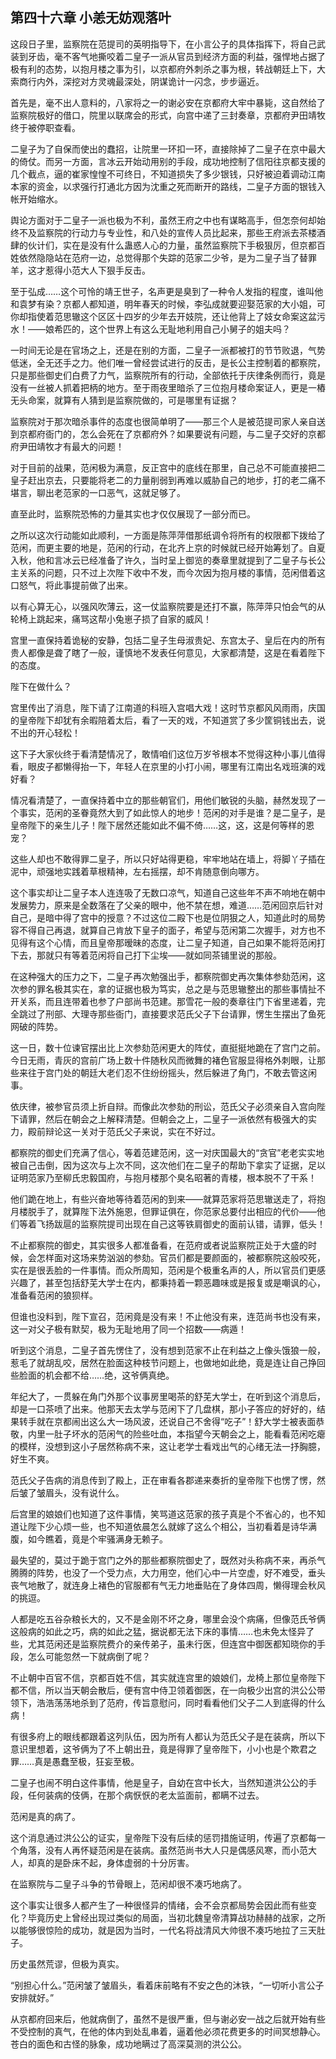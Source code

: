 ## 第四十六章 **小恙无妨观落叶**

这段日子里，监察院在范提司的英明指导下，在小言公子的具体指挥下，将自己武装到牙齿，毫不客气地撕咬着二皇子一派从官员到经济方面的利益，强悍地占据了极有利的态势，以抱月楼之事为引，以京都府外刺杀之事为根，转战朝廷上下，大索商行内外，深挖对方灵魂最深处，阴谋诡计一闪念，步步逼近。

首先是，毫不出人意料的，八家将之一的谢必安在京都府大牢中暴毙，这自然给了监察院极好的借口，院里以联席会的形式，向宫中递了三封奏章，京都府尹田靖牧终于被停职查看。

二皇子为了自保而使出的蠢招，让院里一环扣一环，直接除掉了二皇子在京中最大的倚仗。而另一方面，言冰云开始动用别的手段，成功地控制了信阳往京都支援的几个截点，逼的崔家惶惶不可终日，不知道损失了多少银钱，只好被迫着调动江南本家的资金，以求强行打通北方因为沈重之死而断开的路线，二皇子方面的银钱入帐开始缩水。

舆论方面对于二皇子一派也极为不利，虽然王府之中也有谋略高手，但怎奈何却始终不及监察院的行动力与专业性，和八处的宣传人员比起来，那些王府派去茶楼酒肆的伙计们，实在是没有什么蛊惑人心的力量，虽然监察院下手极狠厉，但京都百姓依然隐隐站在范府一边，总觉得那个失踪的范家二少爷，是为二皇子当了替罪羊，这才惹得小范大人下狠手反击。

至于弘成……这个可怜的靖王世子，名声更是臭到了一种令人发指的程度，谁叫他和袁梦有染？京都人都知道，明年春天的时候，李弘成就要迎娶范家的大小姐，可你却指使着范思辙这个区区十四岁的少年去开妓院，还让他背上了妓女命案这盆污水！——娘希匹的，这个世界上有这么无耻地利用自己小舅子的姐夫吗？

一时间无论是在官场之上，还是在别的方面，二皇子一派都被打的节节败退，气势低迷，全无还手之力。他们唯一曾经尝试进行的反击，是长公主控制着的都察院，只是那些御史们白费了力气，监察院所有的行动，全部依托于庆律条例而行，竟是没有一丝被人抓着把柄的地方。至于雨夜里暗杀了三位抱月楼命案证人，更是一樁无头命案，就算有人猜到是监察院做的，可是哪里有证据？

监察院对于那次暗杀事件的态度也很简单明了——那三个人是被范提司家人亲自送到京都府衙门的，怎么会死在了京都府外？如果要说有问题，与二皇子交好的京都府尹田靖牧才有最大的问题！

对于目前的战果，范闲极为满意，反正宫中的底线在那里，自己总不可能直接把二皇子赶出京去，只要能将老二的力量削弱到再难以威胁自己的地步，打的老二痛不堪言，聊出老范家的一口恶气，这就足够了。

直至此时，监察院恐怖的力量其实也才仅仅展现了一部分而已。

之所以这次行动能如此顺利，一方面是陈萍萍借那纸调令将所有的权限都下拨给了范闲，而更主要的地是，范闲的行动，在北齐上京的时候就已经开始筹划了。自夏入秋，他和言冰云已经准备了许久，当时呈上御览的奏章里就提到了二皇子与长公主关系的问题，只不过上次陛下收中不发，而今次因为抱月楼的事情，范闲借着这口怒气，将此事提前做了出来。

以有心算无心，以强风吹薄云，这一仗监察院要是还打不赢，陈萍萍只怕会气的从轮椅上跳起来，痛骂这帮小兔崽子损了自家的威风！

宫里一直保持着诡秘的安静，包括二皇子生母淑贵妃、东宫太子、皇后在内的所有贵人都像是聋了瞎了一般，谨慎地不发表任何意见，大家都清楚，这是在看着陛下的态度。

陛下在做什么？

宫里传出了消息，陛下请了江南道的科班入宫唱大戏！这时节京都风风雨雨，庆国的皇帝陛下却犹有余暇陪着太后，看了一天的戏，不知道赏了多少筐铜钱出去，说不出的开心轻松！

这下子大家伙终于看清楚情况了，敢情咱们这位万岁爷根本不觉得这种小事儿值得看，眼皮子都懒得抬一下，年轻人在京里的小打小闹，哪里有江南出名戏班演的戏好看？

情况看清楚了，一直保持着中立的那些朝官们，用他们敏锐的头脑，赫然发现了一个事实，范闲的圣眷竟然大到了如此惊人的地步！范闲的对手是谁？是二皇子，是皇帝陛下的亲生儿子！陛下居然还能如此不偏不倚……这，这，这是何等样的恩宠？

这些人却也不敢得罪二皇子，所以只好站得更稳，牢牢地站在墙上，将脚丫子插在泥中，顽强地实践着草根精神，左右摇摆，却不肯随意倒向哪方。

这个事实却让二皇子本人连连吸了无数口凉气，知道自己这些年不声不响地在朝中发展势力，原来是全数落在了父亲的眼中，他不禁在想，难道……范闲回京后针对自己，是暗中得了宫中的授意？不过这位二殿下也是位阴狠之人，知道此时的局势容不得自己再退，就算自己肯放下皇子的面子，希望与范闲第二次握手，对方也不见得有这个心情，而且皇帝那暧昧的态度，让二皇子知道，自己如果不能将范闲打下去，那就只有等着范闲将自己打下尘埃——就如同茶铺里说的那般。

在这种强大的压力之下，二皇子再次勉强出手，都察院御史再次集体参劾范闲，这次参的罪名极其实在，拿的证据也极为笃实，总之是与范思辙整出的那些事情扯不开关系，而且连带着也参了户部尚书范建。那雪花一般的奏章往门下省里递着，完全跳过了刑部、大理寺那些衙门，直接要求范氏父子下台请罪，愣生生摆出了鱼死网破的阵势。

这一日，数十位谏官摆出比上次参劾范闲更大的阵仗，直挺挺地跪在了宫门之前。今日无雨，青灰的宫前广场上数十件随秋风而微舞的褚色官服显得格外刺眼，让那些来往于宫门处的朝廷大老们忍不住纷纷摇头，然后躲进了角门，不敢去管这闲事。

依庆律，被参官员须上折自辩。而像此次参劾的刑讼，范氏父子必须亲自入宫向陛下请罪，然后在朝会之上解释清楚。但朝会之上，二皇子一派依然有极强大的实力，殿前辩论这一关对于范氏父子来说，实在不好过。

都察院的御史们充满了信心，等着范建范闲，这一对庆国最大的“贪官”老老实实地被自己击倒，因为这次与上次不同，这次他们在二皇子的帮助下拿实了证据，足以证明范家乃至柳氏忠毅国府，与抱月楼那个臭名昭著的青楼，根本脱不了干系！

他们跪在地上，有些兴奋地等待着范闲的到来——就算范家将范思辙送走了，将抱月楼脱手了，就算陛下法外施恩，但罪证俱在，你范家总要付出相应的代价——他们等着飞扬跋扈的监察院提司出现在自己这等铁肩御史的面前认错，请罪，低头！

不止都察院的御史，其实很多人都准备看，在范府或者说监察院正处于大盛的时候，会怎样面对这场来势汹汹的参劾。官员们都是要颜面的，被都察院这般咬死，实在是很丢脸的一件事情。而众所周知，范闲是个极重名声的人，所以官员们更感兴趣了，甚至包括舒芜大学士在内，都秉持着一颗恶趣味或是报复或是嘲讽的心，准备看范闲的狼狈样。

但谁也没料到，陛下宣召，范闲竟是没有来！不止他没有来，连范尚书也没有来，这一对父子极有默契，极为无耻地用了同一个招数——病遁！

听到这个消息，二皇子首先愣住了，没有想到范家不止在利益之上像头饿狼一般，惹毛了就胡乱咬，居然在脸面这种枝节问题上，也做地如此绝，竟是连让自己挣回些脸面的机会都不给……绝，这爷俩真绝。

年纪大了，一贯躲在角门外那个议事房里喝茶的舒芜大学士，在听到这个消息后，却是一口茶喷了出来。他那天去太学与范闲下了几盘棋，那小子答应的好好的，结果转手就在京都闹出这么大一场风波，还说自己不舍得“吃子”！舒大学士被表面恭敬，内里一肚子坏水的范闲气的险些吐血，本指望今天朝会之上，能看看范闲吃瘪的模样，没想到这小子居然称病不来，这让老学士看戏出气的心绪无法一抒胸臆，好生不爽。

范氏父子告病的消息传到了殿上，正在审看各郡递来奏折的皇帝陛下也愣了愣，然后皱了皱眉头，没有说什么。

后宫里的娘娘们也知道了这件事情，笑骂道这范家的孩子真是个不省心的，也不知道让陛下少心烦一些，也不知道依晨怎么就嫁了这么个相公，当初看着是诗华满腹，如今瞧着，竟是个牢骚满身无赖子。

最失望的，莫过于跪于宫门之外的那些都察院御史了，既然对头称病不来，再杀气腾腾的阵势，也没了一个受力点，大力用空，他们心中一片空虚，好不难受，垂头丧气地散了，就连身上褚色的官服都有气无力地垂贴在了身体四周，懒得理会秋风的挑逗。

人都是吃五谷杂粮长大的，又不是金刚不坏之身，哪里会没个病痛，但像范氏爷俩这般病的如此之巧，病的如此之猛，据说都无法下床的事情……也未免太怪异了些，尤其范闲还是监察院费介的亲传弟子，虽未行医，但连宫中御医都知晓你的手段，怎么可能忽然一下就病倒了呢？

不止朝中百官不信，京都百姓不信，其实就连宫里的娘娘们，龙椅上那位皇帝陛下都不信，所以当天朝会散后，便有宫中侍卫领着御医，在一向极少出宫的洪公公带领下，浩浩荡荡地杀到了范府，传旨意慰问，同时看看他们父子二人到底得的什么病！

有很多府上的眼线都跟着这列队伍，因为所有人都认为范氏父子是在装病，所以下意识里想着，这爷俩为了不上朝出丑，竟是得罪了皇帝陛下，小小也是个欺君之罪……真是愚蠢至极，狂妄至极。

二皇子也闹不明白这件事情，他是皇子，自幼在宫中长大，当然知道洪公公的手段，任何装病的伎俩，在那个病恹恹的老太监面前，都瞒不过去。

范闲是真的病了。

这个消息通过洪公公的证实，皇帝陛下没有后续的惩罚措施证明，传遍了京都每一个角落，没有人再怀疑范闲是在装病。虽然范尚书大人只是偶感风寒，而小范大人，却真的是卧床不起，身体虚弱的十分厉害。

在监察院与二皇子斗争的节骨眼上，范闲却很不凑巧地病了。

这个事实让很多人都产生了一种很怪异的情绪，会不会京都局势会因此而有些变化？毕竟历史上曾经出现过类似的局面，当初北魏皇帝清算战功赫赫的战家，之所以能够很惊险的成功，就是因为当时，一代名将战清风大帅很不凑巧地拉了三天肚子。

历史虽然荒谬，但极为真实。

“别担心什么。”范闲皱了皱眉头，看着床前略有不安之色的沐铁，“一切听小言公子安排就好。”

从京都府回来后，他就病倒了，虽然不是很严重，但与谢必安一战之后就开始有些不受控制的真气，在他的体内到处乱串着，逼着他必须花费更多的时间冥想静心。苍白的面色和古怪的脉象，成功地瞒过了高深莫测的洪公公。

